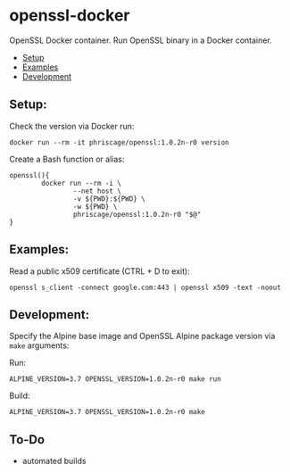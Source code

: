 # openssl-docker
OpenSSL Docker container. Run OpenSSL binary in a Docker container. 

* [Setup](#setup)
* [Examples](#examples)
* [Development](#development)


## <a name="setup"></a>Setup:
Check the version via Docker run:

	docker run --rm -it phriscage/openssl:1.0.2n-r0 version

Create a Bash function or alias:

	openssl(){
        	docker run --rm -i \
                	--net host \
                	-v ${PWD}:${PWD} \
                	-w ${PWD} \
                	phriscage/openssl:1.0.2n-r0 "$@"
	}


## <a name="examples"></a>Examples:
Read a public x509 certificate (CTRL + D to exit):

	openssl s_client -connect google.com:443 | openssl x509 -text -noout


## <a name="development"></a>Development:
Specify the Alpine base image and OpenSSL Alpine package version via `make` arguments:

Run:

	ALPINE_VERSION=3.7 OPENSSL_VERSION=1.0.2n-r0 make run

Build:

	ALPINE_VERSION=3.7 OPENSSL_VERSION=1.0.2n-r0 make


## To-Do
* automated builds
